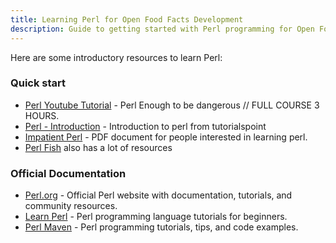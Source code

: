 ```yaml
---
title: Learning Perl for Open Food Facts Development
description: Guide to getting started with Perl programming for Open Food Facts development, including learning resources, best practices, and common patterns used in the project
---
```


<!-- # How can I learn the Perl programming language? -->

Here are some introductory resources to learn Perl:

### Quick start

- [Perl Youtube Tutorial](https://www.youtube.com/watch?v=c0k9ieKky7Q) - Perl Enough to be dangerous // FULL COURSE 3 HOURS.
- [Perl - Introduction](https://www.tutorialspoint.com/perl/perl_quick_guide.htm) - Introduction to perl from tutorialspoint
- [Impatient Perl](https://blob.perl.org/books/impatient-perl/iperl.pdf) - PDF document for people interested in learning perl.
- [Perl Fish](https://perl.fish/learn) also has a lot of resources

### Official Documentation

- [Perl.org](https://www.perl.org/) - Official Perl website with documentation, tutorials, and community resources.
- [Learn Perl](https://learn.perl.org/) - Perl programming language tutorials for beginners.
- [Perl Maven](https://perlmaven.com/) - Perl programming tutorials, tips, and code examples.
